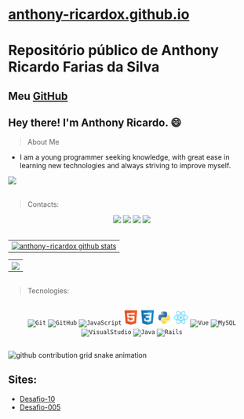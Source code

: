 # [anthony-ricardox.github.io](https://anthony-ricardox.github.io/)
# Repositório público de Anthony Ricardo Farias da Silva
## Meu [GitHub](https://github.com/anthony-ricardox)
## Hey there! I'm Anthony Ricardo. 😄

> About Me
- I am a young programmer seeking knowledge, with great ease in learning new technologies and always striving to improve myself.
<img src="https://github.com/lucasact4/anthony-ricardox/blob/7de6f7d35c39c59332a98bc48e0c1bbbec57ee33/%E2%9D%A4-i_love_to_code-E46C17.svg">

##

> Contacts:
<div align="center">
  <a href="https://www.instagram.com/anthonyricardox/" target="_blank" rel="noopener noreferrer"><img src="https://img.shields.io/badge/-Instagram-%23E4405F?style=for-the-badge&logo=instagram&logoColor=white"></a> 
  <a href="https://www.linkedin.com/in/lucasact4/" target="_blank" rel="noopener noreferrer"><img src="https://img.shields.io/badge/LinkedIn-0077B5?style=for-the-badge&logo=linkedin&logoColor=white"></a>
  <a href="https://anthony-ricardox.github.io/" target="_blank" rel="noopener noreferrer"><img src="https://img.shields.io/badge/github-%23121011.svg?style=for-the-badge&logo=github&logoColor=white"></a>
  <a href="https://api.whatsapp.com/send/?phone=5581987211184&text&type=phone_number&app_absent=0" target="_blank" rel="noopener noreferrer"><img src="https://img.shields.io/badge/WhatsApp-25D366?style=for-the-badge&logo=whatsapp&logoColor=white"></a> 
</div>

<br>

<table align="center">
  <tr>
    <td>
      <a href="https://github.com/anthony-ricardox/github-readme-stats"><img height="160" align="center" src="https://github-readme-stats.vercel.app/api?username=anthony-ricardox&show_icons=true&theme=dark&include_all_commits=true&count_private=true" alt="anthony-ricardox github stats" /></a>
    </td>
  </tr>
</table>

<table align="center">
  <tr>
    <td>
      <a href="https://github.com/anthony-ricardox/github-readme-stats"><img height="160" align="center" src="https://github-readme-stats.vercel.app/api/top-langs/?username=anthony-ricardo&layout=compact&theme=dark&hide_border=false" /></a>
    </td>
  </tr>
</table>
    
##
    
> Tecnologies:
<div style="display: inline_block" align="center"><br>
  <code><img height="30" alt="Git" src="https://user-images.githubusercontent.com/25181517/192108372-f71d70ac-7ae6-4c0d-8395-51d8870c2ef0.png"></code>
  <code><img height="30" alt="GitHub" src="https://user-images.githubusercontent.com/25181517/192108374-8da61ba1-99ec-41d7-80b8-fb2f7c0a4948.png"></code>
  <code><img height="30" alt="JavaScript" src="https://user-images.githubusercontent.com/25181517/117447155-6a868a00-af3d-11eb-9cfe-245df15c9f3f.png"></code>
  <code><img height="30" alt="HTML" src="https://raw.githubusercontent.com/devicons/devicon/master/icons/html5/html5-original.svg"></code>
  <code><img height="30" alt="CSS" src="https://raw.githubusercontent.com/devicons/devicon/master/icons/css3/css3-original.svg"></code>
  <code><img height="30" alt="Python" src="https://raw.githubusercontent.com/devicons/devicon/master/icons/python/python-original.svg"></code>
  <code><img height="30" alt="React" src="https://raw.githubusercontent.com/devicons/devicon/master/icons/react/react-original.svg"></code>
  <code><img height="30" alt="Vue" src="https://user-images.githubusercontent.com/25181517/117448124-a2da9800-af3e-11eb-85d2-bd1b69b65603.png"></code>
  <code><img height="30" alt="MySQL" src="https://user-images.githubusercontent.com/25181517/183896128-ec99105a-ec1a-4d85-b08b-1aa1620b2046.png"></code>
  <code><img height="30" alt="VisualStudio" src="https://user-images.githubusercontent.com/25181517/192108891-d86b6220-e232-423a-bf5f-90903e6887c3.png"></code>
  <code><img height="30" alt="Java" src="https://user-images.githubusercontent.com/25181517/117201156-9a724800-adec-11eb-9a9d-3cd0f67da4bc.png"></code>
  <code><img height="30" alt="Rails" src="https://user-images.githubusercontent.com/25181517/192603748-3ac17112-3653-4257-80da-a57334b11411.png"></code>
</div>

##
 
<picture>
  <source media="(prefers-color-scheme: dark)" srcset="https://raw.githubusercontent.com/anthony-ricardox/anthony-ricardox/output/github-contribution-grid-snake-dark.svg">
  <source media="(prefers-color-scheme: light)" srcset="https://raw.githubusercontent.com/anthony-ricardox/anthony-ricardox/output/github-contribution-grid-snake.svg">
  <img alt="github contribution grid snake animation" src="https://raw.githubusercontent.com/anthony-ricardox/anthony-ricardox/output/github-contribution-grid-snake.svg">
</picture> 

## Sites:
* [Desafio-10](https://anthony-ricardox.github.io/html-css/desafios/desafio-10/android.html)
*  [Desafio-005](https://anthony-ricardox.github.io/html-css/desafios/desafio-005)
